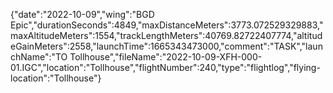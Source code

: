{"date":"2022-10-09","wing":"BGD Epic","durationSeconds":4849,"maxDistanceMeters":3773.072529329883,"maxAltitudeMeters":1554,"trackLengthMeters":40769.82722407774,"altitudeGainMeters":2558,"launchTime":1665343473000,"comment":"TASK","launchName":"TO Tollhouse","fileName":"2022-10-09-XFH-000-01.IGC","location":"Tollhouse","flightNumber":240,"type":"flightlog","flying-location":"Tollhouse"}

